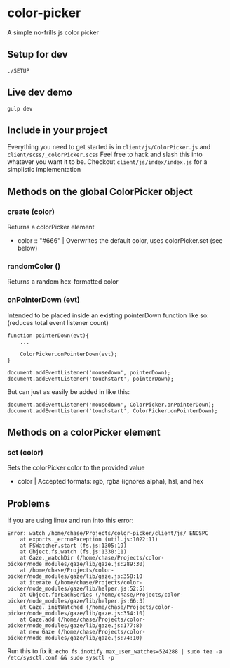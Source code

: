 # color-picker

A simple no-frills js color picker


## Setup for dev

```./SETUP```


## Live dev demo

```gulp dev```


## Include in your project

Everything you need to get started is in ```client/js/ColorPicker.js``` and ```client/scss/_colorPicker.scss```
Feel free to hack and slash this into whatever you want it to be.
Checkout ```client/js/index/index.js``` for a simplistic implementation


## Methods on the global ColorPicker object

### create (color)

Returns a colorPicker element
 * color :: "#666" | Overwrites the default color, uses colorPicker.set (see below)


### randomColor ()

Returns a random hex-formatted color


### onPointerDown (evt)

Intended to be placed inside an existing pointerDown function like so: (reduces total event listener count)
```
function pointerDown(evt){
	...

	ColorPicker.onPointerDown(evt);
}

document.addEventListener('mousedown', pointerDown);
document.addEventListener('touchstart', pointerDown);
```

But can just as easily be added in like this:
```
document.addEventListener('mousedown', ColorPicker.onPointerDown);
document.addEventListener('touchstart', ColorPicker.onPointerDown);
```


## Methods on a colorPicker element

### set (color)

Sets the colorPicker color to the provided value
 * color | Accepted formats: rgb, rgba (ignores alpha), hsl, and hex


## Problems

If you are using linux and run into this error:
```
Error: watch /home/chase/Projects/color-picker/client/js/ ENOSPC
	at exports._errnoException (util.js:1022:11)
	at FSWatcher.start (fs.js:1305:19)
	at Object.fs.watch (fs.js:1330:11)
	at Gaze._watchDir (/home/chase/Projects/color-picker/node_modules/gaze/lib/gaze.js:289:30)
	at /home/chase/Projects/color-picker/node_modules/gaze/lib/gaze.js:358:10
	at iterate (/home/chase/Projects/color-picker/node_modules/gaze/lib/helper.js:52:5)
	at Object.forEachSeries (/home/chase/Projects/color-picker/node_modules/gaze/lib/helper.js:66:3)
	at Gaze._initWatched (/home/chase/Projects/color-picker/node_modules/gaze/lib/gaze.js:354:10)
	at Gaze.add (/home/chase/Projects/color-picker/node_modules/gaze/lib/gaze.js:177:8)
	at new Gaze (/home/chase/Projects/color-picker/node_modules/gaze/lib/gaze.js:74:10)
```

Run this to fix it: ```echo fs.inotify.max_user_watches=524288 | sudo tee -a /etc/sysctl.conf && sudo sysctl -p```